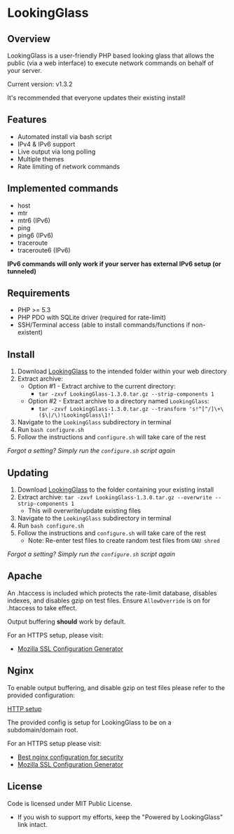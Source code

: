 # LookingGlass

## Overview

LookingGlass is a user-friendly PHP based looking glass that allows the public (via a web interface) to execute network
commands on behalf of your server.

Current version: v1.3.2

It's recommended that everyone updates their existing install!

## Features

* Automated install via bash script
* IPv4 & IPv6 support
* Live output via long polling
* Multiple themes
* Rate limiting of network commands

## Implemented commands

* host
* mtr
* mtr6 (IPv6)
* ping
* ping6 (IPv6)
* traceroute
* traceroute6 (IPv6)

__IPv6 commands will only work if your server has external IPv6 setup (or tunneled)__

## Requirements

* PHP >= 5.3
* PHP PDO with SQLite driver (required for rate-limit)
* SSH/Terminal access (able to install commands/functions if non-existent)

## Install

1. Download [LookingGlass](https://github.com/telephone/LookingGlass/archive/v1.3.0.tar.gz) to the intended
folder within your web directory
2. Extract archive:
    - Option #1 - Extract archive to the current directory:
        - `tar -zxvf LookingGlass-1.3.0.tar.gz --strip-components 1`
    - Option #2 - Extract archive to a directory named `LookingGlass`:
        - `tar -zxvf LookingGlass-1.3.0.tar.gz --transform 's!^[^/]\+\($\|/\)!LookingGlass\1!'`
3. Navigate to the `LookingGlass` subdirectory in terminal
4. Run `bash configure.sh`
5. Follow the instructions and `configure.sh` will take care of the rest

_Forgot a setting? Simply run the `configure.sh` script again_

## Updating

1. Download [LookingGlass](https://github.com/telephone/LookingGlass/archive/v1.3.0.tar.gz) to the folder containing
your existing install
2. Extract archive: `tar -zxvf LookingGlass-1.3.0.tar.gz --overwrite --strip-components 1`
    - This will overwrite/update existing files
3. Navigate to the `LookingGlass` subdirectory in terminal
4. Run `bash configure.sh`
5. Follow the instructions and `configure.sh` will take care of the rest
    - Note: Re-enter test files to create random test files from `GNU shred`

_Forgot a setting? Simply run the `configure.sh` script again_

## Apache

An .htaccess is included which protects the rate-limit database, disables indexes, and disables gzip on test files.
Ensure `AllowOverride` is on for .htaccess to take effect.

Output buffering __should__ work by default.

For an HTTPS setup, please visit:
- [Mozilla SSL Configuration Generator](https://mozilla.github.io/server-side-tls/ssl-config-generator/)

## Nginx

To enable output buffering, and disable gzip on test files please refer to the provided configuration:

[HTTP setup](LookingGlass/lookingglass-http.nginx.conf)

The provided config is setup for LookingGlass to be on a subdomain/domain root.

For an HTTPS setup please visit:
- [Best nginx configuration for security](http://tautt.com/best-nginx-configuration-for-security/)
- [Mozilla SSL Configuration Generator](https://mozilla.github.io/server-side-tls/ssl-config-generator/)

## License

Code is licensed under MIT Public License.

* If you wish to support my efforts, keep the "Powered by LookingGlass" link intact.
